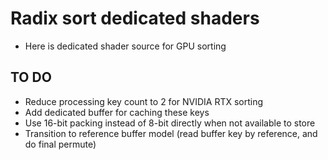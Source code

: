# Radix sort dedicated shaders

- Here is dedicated shader source for GPU sorting

## TO DO

- Reduce processing key count to 2 for NVIDIA RTX sorting
- Add dedicated buffer for caching these keys
- Use 16-bit packing instead of 8-bit directly when not available to store
- Transition to reference buffer model (read buffer key by reference, and do final permute)

